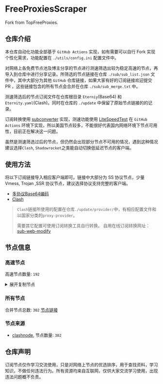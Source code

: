 # FreeProxiesScraper

Fork from TopFreeProxies.

## 仓库介绍
本仓库自动化功能全部基于 `GitHub Actions` 实现，如有需要可以自行 Fork 实现个性化需求，功能配置在 `./utils/config.ini` 配置文件中。

对网络上各免费节点池及博主分享的节点进行测速筛选出较为稳定高速的节点，再导入到仓库中进行分享记录。所筛选的节点链接在仓库 `./sub/sub_list.json` 文件中，其中大部分为其他 `GitHub` 仓库链接，如果大家有好的订阅链接欢迎提交 PR ，这些链接包含的所有节点会合并在仓库 `./sub/sub_merge.txt` 中。

测速筛选后的节点订阅文件在仓库根目录 `Eterniy`(Base64) 和 `Eternity.yaml`(Clash)。同时在仓库的 `./update` 中保留了原始节点链接的的记录。

订阅转换使用 [subconverter](https://github.com/tindy2013/subconverter) 实现，测速功能使用 [LiteSpeedTest](https://github.com/xxf098/LiteSpeedTest) 在 `GitHub Actions` 环境下实现，所以美国节点较多，不能很好代表国内网络环境下节点可用性，目前正在解决这一问题。

虽然是测速筛选过后的节点，但仍然会出现部分节点不可用的情况，遇到这种情况建议选择`Clash`, `Shadowrocket`之类能自动切换低延迟节点的客户端。

## 使用方法
将以下订阅链接导入相应客户端即可。链接中大部分为 SS 协议节点，少量 Vmess, Trojan ,SSR 协议节点，建议选择协议支持完整的客户端。

- [多协议Base64编码](https://raw.githubusercontent.com/caijh/FreeProxiesScraper/master/Eternity)
- [Clash](https://raw.githubusercontent.com/caijh/FreeProxiesScraper/master/Eternity.yaml)

>`Clash`链接所使用的配置在仓库`./update/provider/`中，有相应配置文件和以国家分类的`proxy-provider`。
>
>需要其它配置可使用订阅转换工具自行转换。
>自用在线订阅转换网址：[sub-web-modify](https://sub.v1.mk/)

## 节点信息
### 高速节点
高速节点数量: `192`
<details>
  <summary>展开复制节点</summary>

    vmess://eyJ2IjoiMiIsInBzIjoiMDQtMTAwLVJFTEFZIiwiYWRkIjoiczUuZGItbGluazAyLnRvcCIsInBvcnQiOiI4ODgwIiwidHlwZSI6Im5vbmUiLCJpZCI6IjFiY2QyYzI4LWE0MDktMzNhOS05ZWI4LWEzY2FhZDM3ZTYxOSIsImFpZCI6IjAiLCJuZXQiOiJ3cyIsInBhdGgiOiIvZGFiYWkuaW4xNzIuNjcuMTguMzYiLCJob3N0IjoiczUuZGItbGluazAyLnRvcCIsInRscyI6IiJ9
    vmess://eyJ2IjoiMiIsInBzIjoiMDQtMTAxLVJFTEFZIiwiYWRkIjoiczEuZGItbGluazAyLnRvcCIsInBvcnQiOiI4ODgwIiwidHlwZSI6Im5vbmUiLCJpZCI6IjFiY2QyYzI4LWE0MDktMzNhOS05ZWI4LWEzY2FhZDM3ZTYxOSIsImFpZCI6IjAiLCJuZXQiOiJ3cyIsInBhdGgiOiIvZGFiYWkuaW4xMDQuMTkuMjUzLjIzOSIsImhvc3QiOiJzMS5kYi1saW5rMDIudG9wIiwidGxzIjoiIn0=
    vmess://eyJ2IjoiMiIsInBzIjoiMDQtMTAyLVJFTEFZIiwiYWRkIjoiczUuY24tZGIudG9wIiwicG9ydCI6IjIwODIiLCJ0eXBlIjoibm9uZSIsImlkIjoiMWJjZDJjMjgtYTQwOS0zM2E5LTllYjgtYTNjYWFkMzdlNjE5IiwiYWlkIjoiMCIsIm5ldCI6IndzIiwicGF0aCI6Ii9kYWJhaS5pbjE3Mi42NC4xNS4yNDYiLCJob3N0IjoiczUuY24tZGIudG9wIiwidGxzIjoiIn0=
    vmess://eyJ2IjoiMiIsInBzIjoiMDQtMTAzLVJFTEFZIiwiYWRkIjoiczEuZGItbGluazAyLnRvcCIsInBvcnQiOiIyMDgyIiwidHlwZSI6Im5vbmUiLCJpZCI6IjFiY2QyYzI4LWE0MDktMzNhOS05ZWI4LWEzY2FhZDM3ZTYxOSIsImFpZCI6IjAiLCJuZXQiOiJ3cyIsInBhdGgiOiIvZGFiYWkuaW4xMDQuMjUuMTEzLjE5MSIsImhvc3QiOiJzMS5kYi1saW5rMDIudG9wIiwidGxzIjoiIn0=
    vmess://eyJ2IjoiMiIsInBzIjoiMDQtMTA0LVJFTEFZIiwiYWRkIjoiczUuZGItbGluazAyLnRvcCIsInBvcnQiOiIyMDg2IiwidHlwZSI6Im5vbmUiLCJpZCI6IjFiY2QyYzI4LWE0MDktMzNhOS05ZWI4LWEzY2FhZDM3ZTYxOSIsImFpZCI6IjAiLCJuZXQiOiJ3cyIsInBhdGgiOiIvZGFiYWkuaW4xMDQuMjQuMTIxLjMxIiwiaG9zdCI6InM1LmRiLWxpbmswMi50b3AiLCJ0bHMiOiIifQ==
    vmess://eyJ2IjoiMiIsInBzIjoiMDQtMTA1LVJFTEFZIiwiYWRkIjoiczQuZGItbGluazAxLnRvcCIsInBvcnQiOiI4MDgwIiwidHlwZSI6Im5vbmUiLCJpZCI6IjFiY2QyYzI4LWE0MDktMzNhOS05ZWI4LWEzY2FhZDM3ZTYxOSIsImFpZCI6IjAiLCJuZXQiOiJ3cyIsInBhdGgiOiIvZGFiYWkuaW4xMDQuMjEuNjcuMjIwIiwiaG9zdCI6InM0LmRiLWxpbmswMS50b3AiLCJ0bHMiOiIifQ==
    vmess://eyJ2IjoiMiIsInBzIjoiMDQtMTA2LUNOIiwiYWRkIjoiMTIubWFtYW1hamQuc2l0ZSIsInBvcnQiOiIyMzYxMiIsInR5cGUiOiJub25lIiwiaWQiOiI2MmEzOTgzOS1hYjIyLTMyZjktOGM1NS04MDcyYTZiNzUwYTkiLCJhaWQiOiIyIiwibmV0Ijoid3MiLCJwYXRoIjoiLyIsImhvc3QiOiIxMi5tYW1hbWFqZC5zaXRlIiwidGxzIjoiIn0=
    vmess://eyJ2IjoiMiIsInBzIjoiMDQtMTA3LUNOIiwiYWRkIjoiMTcubWFtYW1hamQuc2l0ZSIsInBvcnQiOiIyMzYxNyIsInR5cGUiOiJub25lIiwiaWQiOiI2MmEzOTgzOS1hYjIyLTMyZjktOGM1NS04MDcyYTZiNzUwYTkiLCJhaWQiOiIyIiwibmV0Ijoid3MiLCJwYXRoIjoiLyIsImhvc3QiOiIxNy5tYW1hbWFqZC5zaXRlIiwidGxzIjoiIn0=
    vmess://eyJ2IjoiMiIsInBzIjoiMDQtMTA4LUNOIiwiYWRkIjoiMTEubWFtYW1hamQuc2l0ZSIsInBvcnQiOiIyMzYxMSIsInR5cGUiOiJub25lIiwiaWQiOiI2MmEzOTgzOS1hYjIyLTMyZjktOGM1NS04MDcyYTZiNzUwYTkiLCJhaWQiOiIyIiwibmV0Ijoid3MiLCJwYXRoIjoiLyIsImhvc3QiOiIxMS5tYW1hbWFqZC5zaXRlIiwidGxzIjoiIn0=
    vmess://eyJ2IjoiMiIsInBzIjoiMDQtMTA5LUNOIiwiYWRkIjoiMTkubWFtYW1hamQuc2l0ZSIsInBvcnQiOiIyMzYxOSIsInR5cGUiOiJub25lIiwiaWQiOiI2MmEzOTgzOS1hYjIyLTMyZjktOGM1NS04MDcyYTZiNzUwYTkiLCJhaWQiOiIyIiwibmV0Ijoid3MiLCJwYXRoIjoiLyIsImhvc3QiOiIxOS5tYW1hbWFqZC5zaXRlIiwidGxzIjoiIn0=
    vmess://eyJ2IjoiMiIsInBzIjoiMDQtMTEwLUNOIiwiYWRkIjoiMTYubWFtYW1hamQuc2l0ZSIsInBvcnQiOiIyMzYxNiIsInR5cGUiOiJub25lIiwiaWQiOiI2MmEzOTgzOS1hYjIyLTMyZjktOGM1NS04MDcyYTZiNzUwYTkiLCJhaWQiOiIyIiwibmV0Ijoid3MiLCJwYXRoIjoiLyIsImhvc3QiOiIxNi5tYW1hbWFqZC5zaXRlIiwidGxzIjoiIn0=
    vmess://eyJ2IjoiMiIsInBzIjoiMDQtMTExLUNOIiwiYWRkIjoiMTgubWFtYW1hamQuc2l0ZSIsInBvcnQiOiIyMzYxOCIsInR5cGUiOiJub25lIiwiaWQiOiI2MmEzOTgzOS1hYjIyLTMyZjktOGM1NS04MDcyYTZiNzUwYTkiLCJhaWQiOiIyIiwibmV0Ijoid3MiLCJwYXRoIjoiLyIsImhvc3QiOiIxOC5tYW1hbWFqZC5zaXRlIiwidGxzIjoiIn0=
    vmess://eyJ2IjoiMiIsInBzIjoiMDQtMTEyLUNOIiwiYWRkIjoiMTUubWFtYW1hamQuc2l0ZSIsInBvcnQiOiIyMzYxNSIsInR5cGUiOiJub25lIiwiaWQiOiI2MmEzOTgzOS1hYjIyLTMyZjktOGM1NS04MDcyYTZiNzUwYTkiLCJhaWQiOiIyIiwibmV0Ijoid3MiLCJwYXRoIjoiLyIsImhvc3QiOiIxNS5tYW1hbWFqZC5zaXRlIiwidGxzIjoiIn0=
    vmess://eyJ2IjoiMiIsInBzIjoiMDQtMTEzLUNOIiwiYWRkIjoiNS5tYW1hbWFqZC5zaXRlIiwicG9ydCI6IjIzNjA1IiwidHlwZSI6Im5vbmUiLCJpZCI6IjYyYTM5ODM5LWFiMjItMzJmOS04YzU1LTgwNzJhNmI3NTBhOSIsImFpZCI6IjIiLCJuZXQiOiJ3cyIsInBhdGgiOiIvIiwiaG9zdCI6IjUubWFtYW1hamQuc2l0ZSIsInRscyI6IiJ9
    vmess://eyJ2IjoiMiIsInBzIjoiMDQtMTE0LUNOIiwiYWRkIjoiMTMubWFtYW1hamQuc2l0ZSIsInBvcnQiOiIyMzYxMyIsInR5cGUiOiJub25lIiwiaWQiOiI2MmEzOTgzOS1hYjIyLTMyZjktOGM1NS04MDcyYTZiNzUwYTkiLCJhaWQiOiIyIiwibmV0Ijoid3MiLCJwYXRoIjoiLyIsImhvc3QiOiIxMy5tYW1hbWFqZC5zaXRlIiwidGxzIjoiIn0=
    vmess://eyJ2IjoiMiIsInBzIjoiMDQtMTE1LUNOIiwiYWRkIjoiMTQubWFtYW1hamQuc2l0ZSIsInBvcnQiOiIyMzYxNCIsInR5cGUiOiJub25lIiwiaWQiOiI2MmEzOTgzOS1hYjIyLTMyZjktOGM1NS04MDcyYTZiNzUwYTkiLCJhaWQiOiIyIiwibmV0Ijoid3MiLCJwYXRoIjoiLyIsImhvc3QiOiIxNC5tYW1hbWFqZC5zaXRlIiwidGxzIjoiIn0=
    trojan://30d40271-f7cc-34bc-8f5e-8140f898aa38@43.100.9.65:447?allowInsecure=1&sni=upos-hz-mirrorakam.akamaized.net#04-116-CN
    trojan://30d40271-f7cc-34bc-8f5e-8140f898aa38@183.236.51.154:56323?allowInsecure=1&sni=fastly.cdn.steampipe.steamcontent.com#04-117-CN
    trojan://30d40271-f7cc-34bc-8f5e-8140f898aa38@183.236.51.154:56432?allowInsecure=1&sni=steampipe-kr.akamaized.net#04-118-CN
    trojan://30d40271-f7cc-34bc-8f5e-8140f898aa38@47.245.40.60:28474?allowInsecure=1&sni=fastly.cdn.steampipe.steamcontent.com#04-119-JP
    trojan://30d40271-f7cc-34bc-8f5e-8140f898aa38@47.245.31.103:28467?allowInsecure=1&sni=edge.steam-dns.top.comcast.net#04-120-JP
    vmess://eyJ2IjoiMiIsInBzIjoiMDQtMTIyLUpQIiwiYWRkIjoianAtMS5hbmV3c3RhcnQuY3lvdSIsInBvcnQiOiI1MDYxIiwidHlwZSI6Im5vbmUiLCJpZCI6IjkwYTkzZGZlLTY1YjEtM2Q4OC05NWRjLTE0N2ZkOTQ3MzEyOSIsImFpZCI6IjAiLCJuZXQiOiJ3cyIsInBhdGgiOiIvIiwiaG9zdCI6ImpwLTEuYW5ld3N0YXJ0LmN5b3UiLCJ0bHMiOiJ0bHMifQ==
    vmess://eyJ2IjoiMiIsInBzIjoiMDQtMTIzLU5PV0hFUkUiLCJhZGQiOiJqcDYtMS5hbmV3c3RhcnQuY3lvdSIsInBvcnQiOiI1MDYxIiwidHlwZSI6Im5vbmUiLCJpZCI6IjkwYTkzZGZlLTY1YjEtM2Q4OC05NWRjLTE0N2ZkOTQ3MzEyOSIsImFpZCI6IjAiLCJuZXQiOiJ3cyIsInBhdGgiOiIvIiwiaG9zdCI6ImpwNi0xLmFuZXdzdGFydC5jeW91IiwidGxzIjoidGxzIn0=
    vmess://eyJ2IjoiMiIsInBzIjoiMDQtMTI0LVVTIiwiYWRkIjoidXMtMS5hbmV3c3RhcnQuY3lvdSIsInBvcnQiOiI1MDYxIiwidHlwZSI6Im5vbmUiLCJpZCI6IjkwYTkzZGZlLTY1YjEtM2Q4OC05NWRjLTE0N2ZkOTQ3MzEyOSIsImFpZCI6IjAiLCJuZXQiOiJ3cyIsInBhdGgiOiIvIiwiaG9zdCI6InVzLTEuYW5ld3N0YXJ0LmN5b3UiLCJ0bHMiOiJ0bHMifQ==
    vmess://eyJ2IjoiMiIsInBzIjoiMDQtMTI1LU5PV0hFUkUiLCJhZGQiOiJ1czYtMS5hbmV3c3RhcnQuY3lvdSIsInBvcnQiOiI1MDYxIiwidHlwZSI6Im5vbmUiLCJpZCI6IjkwYTkzZGZlLTY1YjEtM2Q4OC05NWRjLTE0N2ZkOTQ3MzEyOSIsImFpZCI6IjAiLCJuZXQiOiJ3cyIsInBhdGgiOiIvIiwiaG9zdCI6InVzNi0xLmFuZXdzdGFydC5jeW91IiwidGxzIjoidGxzIn0=
    ss://YWVzLTI1Ni1jZmI6cXdlclJFV1FAQA@125.141.31.72:15098#05-126-KR
    ss://YWVzLTI1Ni1jZmI6cWF3c3p4YzEyMw@54.169.30.154:443#05-130-SGtrojan%2F%2F30d40271-f7cc-34bc-8f5e-8140f898aa38%40103.136.185.28451%3FallowInsecure%3D1%26sni%3Dcloudsync-prod.s3.amazonaws.com%2304-121-US
    trojan://bce0c7cb-08d1-46a7-b77b-7bff8b46252f@172.67.220.140:443?allowInsecure=1&sni=iIIIiIIIii.000890604.xyZ&ws=1&wspath=%2525252Fx9F83IcyjcEyBXZBROjL3Q5vTymr#05-137-RELAY
    trojan://4b33b482-25bc-49e4-b866-878c914d945a@104.21.7.147:443?allowInsecure=1&sni=44444444.HuanGShANG.DPDNs.oRG&ws=1&wspath=%2525252FkzefUfBUzMsQY6zyyQCjn8kmnN0ehd#05-138-RELAY
    trojan://bce0c7cb-08d1-46a7-b77b-7bff8b46252f@104.21.94.69:443?allowInsecure=1&sni=iIIIiIIIii.000890604.xyZ&ws=1&wspath=%2525252Fx9F83IcyjcEyBXZBROjL3Q5vTymr#05-139-RELAY
    vmess://eyJ2IjoiMiIsInBzIjoiMDUtMTQyLVJFTEFZIiwiYWRkIjoidXYuZ2FsZ2FtZXIueHl6IiwicG9ydCI6IjgwIiwidHlwZSI6Im5vbmUiLCJpZCI6IjZkZjVhY2NiLWQ0NTItMzY2ZS1iMGM0LTg3ODE3N2RlYjZiZCIsImFpZCI6IjAiLCJuZXQiOiJ3cyIsInBhdGgiOiIvNTU1IiwiaG9zdCI6InV2LmdhbGdhbWVyLnh5eiIsInRscyI6IiJ9
    trojan://d6b8011a-c725-435a-9fec-bf6d3530392c@104.25.254.4:2087?allowInsecure=1&ws=1&wspath=%2525252F#05-152-RELAY
    ss://YWVzLTI1Ni1nY206M2VlOTBhYTktODgzMS00ZWEzLTk0MjUtYzM2MTA5MGE5Mzhk@zf1.10101251.xyz:46924#05-161-CN
    trojan://662e38ba-8427-4955-94aa-76f5347a0ce8@104.21.29.205:443?allowInsecure=1&sni=0000000000.222560.xyz&ws=1&wspath=%2525252FhCbtKwyNTRDjtF5UvWyyVQu#05-162-RELAY
    trojan://2f9b71f8-0ff1-4f49-a759-2d300b7c4c09@104.21.46.90:443?allowInsecure=1&sni=IiiIUuUyyYyy.freEvpNaTM.dpdNS.orG&ws=1&wspath=%2525252F9wAaF67mglzN6jop7uR#05-163-RELAY
    trojan://357b1bba-6400-4944-baff-1b933311ff28@172.67.177.109:443?allowInsecure=1&sni=EeEEeEEeeeeeeE.666461.xyz&ws=1&wspath=%2525252FHbjLgzKC7MBYIsgt#05-164-RELAY
    trojan://a7c9c017-db10-4d15-b01b-0634db498b57@ert5.0890604.xyz:443?allowInsecure=1&sni=ERt5.0890604.XyZ&ws=1&wspath=%2525252FOBmXcXufeTh7sLJtI1#05-165-RELAY
    trojan://30602b6d-5d5c-4f56-9b65-9ae2fd9348cb@sssxcdfr.222767.xyz:443?allowInsecure=1&sni=sssxcdfr.222767.xyz&ws=1&wspath=%2525252FMwXI8nfdPkSDsYEGVHqPd73hl#05-166-RELAY
    trojan://4b33b482-25bc-49e4-b866-878c914d945a@172.67.155.140:443?allowInsecure=1&sni=44444444.HuanGShANG.DPDNs.oRG&ws=1&wspath=%2525252FkzefUfBUzMsQY6zyyQCjn8kmnN0ehd#05-169-RELAY
    trojan://6757b7d6-fa32-4708-b5d1-30e3cf928b51@172.67.135.23:443?allowInsecure=1&sni=ZZzzzZZ.890601.XYZ&ws=1&wspath=%2525252Fl96MZ8se5Kl2p8BiMhP42l#05-171-RELAY
    vmess://eyJ2IjoiMiIsInBzIjoiMDUtMjAxLVVTIiwiYWRkIjoiYWZsenp1bC5tZWlxdWFua29uZ2ppYW4uY29tIiwicG9ydCI6IjUyNTEyIiwidHlwZSI6Im5vbmUiLCJpZCI6IjM0MmJhY2ZkLTJiOGYtM2Y0OS1hMTZlLTQzOWRiNWIwYjlkNSIsImFpZCI6IjAiLCJuZXQiOiJ3cyIsInBhdGgiOiIvNTY0ZGZhMjAvIiwiaG9zdCI6ImFmbHp6dWwubWVpcXVhbmtvbmdqaWFuLmNvbSIsInRscyI6IiJ9
    vmess://eyJ2IjoiMiIsInBzIjoiMDctMjAzLUNOIiwiYWRkIjoiNDcuOTIuMTUyLjE2OSIsInBvcnQiOiI1MDAwMiIsInR5cGUiOiJub25lIiwiaWQiOiI0MTgwNDhhZi1hMjkzLTRiOTktOWIwYy05OGNhMzU4MGRkMjQiLCJhaWQiOiIwIiwibmV0Ijoid3MiLCJwYXRoIjoiLyIsImhvc3QiOiIiLCJ0bHMiOiIifQ==
    ss://YWVzLTEyOC1nY206Mzk0NmZmODgtMmQ1Yy00Y2I0LWIwNmItMzM3NWQ5MGE2YTZi@mdss-tw.04z3susick.download:12032#07-204-CN
    vmess://eyJ2IjoiMiIsInBzIjoiMDctMjA1LUNOIiwiYWRkIjoiMTEyLjEzMi4yMTUuMzQiLCJwb3J0IjoiNTAwMDciLCJ0eXBlIjoibm9uZSIsImlkIjoiNDE4MDQ4YWYtYTI5My00Yjk5LTliMGMtOThjYTM1ODBkZDI0IiwiYWlkIjoiMCIsIm5ldCI6IndzIiwicGF0aCI6Ii8iLCJob3N0IjoiIiwidGxzIjoiIn0=
    vmess://eyJ2IjoiMiIsInBzIjoiMDctMjA2LUNOIiwiYWRkIjoiMTEyLjEzMi4yMTUuMTIiLCJwb3J0IjoiNTAwMDIiLCJ0eXBlIjoibm9uZSIsImlkIjoiNDE4MDQ4YWYtYTI5My00Yjk5LTliMGMtOThjYTM1ODBkZDI0IiwiYWlkIjoiMCIsIm5ldCI6IndzIiwicGF0aCI6Ii8iLCJob3N0IjoiIiwidGxzIjoiIn0=
    vmess://eyJ2IjoiMiIsInBzIjoiMDctMjA3LUNOIiwiYWRkIjoiMTgzLjIzNi41MS4zNiIsInBvcnQiOiI1OTAwMyIsInR5cGUiOiJub25lIiwiaWQiOiI0MTgwNDhhZi1hMjkzLTRiOTktOWIwYy05OGNhMzU4MGRkMjQiLCJhaWQiOiIwIiwibmV0Ijoid3MiLCJwYXRoIjoiLyIsImhvc3QiOiIiLCJ0bHMiOiIifQ==
    vmess://eyJ2IjoiMiIsInBzIjoiMDctMjA4LUNOIiwiYWRkIjoiMTIwLjIxMC4yMDUuNTkiLCJwb3J0IjoiNTAwMDIiLCJ0eXBlIjoibm9uZSIsImlkIjoiNDE4MDQ4YWYtYTI5My00Yjk5LTliMGMtOThjYTM1ODBkZDI0IiwiYWlkIjoiNjQiLCJuZXQiOiJ3cyIsInBhdGgiOiIvIiwiaG9zdCI6IiIsInRscyI6IiJ9
    vmess://eyJ2IjoiMiIsInBzIjoiMDctMjA5LUNOIiwiYWRkIjoiMTAzLjU2LjYzLjE5IiwicG9ydCI6IjgwIiwidHlwZSI6Im5vbmUiLCJpZCI6IjJjMGMxMzFiLWZmMWMtNGI3Ni1hNGIxLWI2MjNjNjNiYmIzOSIsImFpZCI6IjAiLCJuZXQiOiJ3cyIsInBhdGgiOiIvIiwiaG9zdCI6IiIsInRscyI6IiJ9
    vmess://eyJ2IjoiMiIsInBzIjoiMDctMjEwLUNOIiwiYWRkIjoiNDcuMTA0LjE4Ni4xMzMiLCJwb3J0IjoiNTAwMDIiLCJ0eXBlIjoibm9uZSIsImlkIjoiNDE4MDQ4YWYtYTI5My00Yjk5LTliMGMtOThjYTM1ODBkZDI0IiwiYWlkIjoiNjQiLCJuZXQiOiJ3cyIsInBhdGgiOiIvIiwiaG9zdCI6IiIsInRscyI6IiJ9
    vmess://eyJ2IjoiMiIsInBzIjoiMDctMjExLUNOIiwiYWRkIjoiMTIwLjE5OC43MS4yMTYiLCJwb3J0IjoiNDYxNTkiLCJ0eXBlIjoibm9uZSIsImlkIjoiNDE4MDQ4YWYtYTI5My00Yjk5LTliMGMtOThjYTM1ODBkZDI0IiwiYWlkIjoiMCIsIm5ldCI6IndzIiwicGF0aCI6Ii8iLCJob3N0IjoiIiwidGxzIjoiIn0=
    vmess://eyJ2IjoiMiIsInBzIjoiMDctMjEyLUNOIiwiYWRkIjoiMTgzLjIzNi41MS4zOCIsInBvcnQiOiIzNjUxOSIsInR5cGUiOiJub25lIiwiaWQiOiI0MTgwNDhhZi1hMjkzLTRiOTktOWIwYy05OGNhMzU4MGRkMjQiLCJhaWQiOiIwIiwibmV0Ijoid3MiLCJwYXRoIjoiLyIsImhvc3QiOiIiLCJ0bHMiOiIifQ==
    vmess://eyJ2IjoiMiIsInBzIjoiMDctMjEzLUNOIiwiYWRkIjoiMTgzLjIzNi41MS4zOCIsInBvcnQiOiI0MTAyNCIsInR5cGUiOiJub25lIiwiaWQiOiI0MTgwNDhhZi1hMjkzLTRiOTktOWIwYy05OGNhMzU4MGRkMjQiLCJhaWQiOiIwIiwibmV0Ijoid3MiLCJwYXRoIjoiLyIsImhvc3QiOiIiLCJ0bHMiOiIifQ==
    ssr://My5saW5rLWh1Yi5jbGljazo0MDIzOTphdXRoX2FlczEyOF9tZDU6cmM0LW1kNTpwbGFpbjpSVTVhTlRKTC8_Z3JvdXA9VTFOU1VISnZkbWxrWlhJJnJlbWFya3M9TURjdE1qRTBMVU5PJm9iZnNwYXJhbT1ZMlF5WWpZNU1qa3dNaTQyTmpBeVlqZzBOak0wTmpReE1EZzFNRFl1YldsamNtOXpiMlowTG1OdmJRJnByb3RvcGFyYW09T1RJNU1ESTZjRVpYUjA5Ug
    vmess://eyJ2IjoiMiIsInBzIjoiMDctMjE1LUNOIiwiYWRkIjoiZjY0MWJiYTgtc3VwdHMwLXN2cDl0Ny0xb2lqbS5jbS5wbGViYWkubmV0IiwicG9ydCI6IjE1MjI4IiwidHlwZSI6Im5vbmUiLCJpZCI6ImJmMTQwYmMwLTNmNjgtMTFlZS05NTNhLWYyM2M5MTY0Y2E1ZCIsImFpZCI6IjAiLCJuZXQiOiJ3cyIsInBhdGgiOiIvIiwiaG9zdCI6ImY2NDFiYmE4LXN1cHRzMC1zdnA5dDctMW9pam0uY20ucGxlYmFpLm5ldCIsInRscyI6IiJ9
    vmess://eyJ2IjoiMiIsInBzIjoiMDctMjE2LUNOIiwiYWRkIjoiNjQ1MjNmM2Utc3VrdzAwLXN2eHJ0Mi02M2JwLmMudm9sY3ppamllLmNvbSIsInBvcnQiOiI0MTM4IiwidHlwZSI6Im5vbmUiLCJpZCI6IjkyYjJhM2Q0LWYzNTMtMTFlZi1iNzE0LWYyM2M5MzEzNmNiMyIsImFpZCI6IjAiLCJuZXQiOiJ3cyIsInBhdGgiOiIvIiwiaG9zdCI6IjY0NTIzZjNlLXN1a3cwMC1zdnhydDItNjNicC5jLnZvbGN6aWppZS5jb20iLCJ0bHMiOiIifQ==
    vmess://eyJ2IjoiMiIsInBzIjoiMDctMjE3LUNOIiwiYWRkIjoicHB5LWJvYXJkdjIuMDJpanA0dW9zMS5kb3dubG9hZCIsInBvcnQiOiIyNjA5NCIsInR5cGUiOiJub25lIiwiaWQiOiJhYTE1Yjk3YS0yNGIxLTNhMzEtODI0YS1iYzUyZjVhMTViYWMiLCJhaWQiOiIwIiwibmV0Ijoid3MiLCJwYXRoIjoiLyIsImhvc3QiOiJwcHktYm9hcmR2Mi4wMmlqcDR1b3MxLmRvd25sb2FkIiwidGxzIjoiIn0=
    ss://YWVzLTEyOC1nY206Mzk0NmZmODgtMmQ1Yy00Y2I0LWIwNmItMzM3NWQ5MGE2YTZi@mdss-other.04z3susick.download:12045#07-218-CN
    ss://YWVzLTEyOC1nY206Mzk0NmZmODgtMmQ1Yy00Y2I0LWIwNmItMzM3NWQ5MGE2YTZi@mdss-other.04z3susick.download:12042#07-219-CN
    ss://Y2hhY2hhMjAtaWV0Zi1wb2x5MTMwNTpLNTA2b25aYXk4RVZKcHFSVjRXS1FW@91.217.10.60:1090#07-220-KZ
    vmess://eyJ2IjoiMiIsInBzIjoiMDctMjIxLUNOIiwiYWRkIjoiMTEyLjY1LjkyLjIwIiwicG9ydCI6IjQ1Mjc0IiwidHlwZSI6Im5vbmUiLCJpZCI6IjNiYjdlODI2LTZiYzgtNDNlYy1hMjJiLWM2NWQ4ZjMwYzRlNSIsImFpZCI6IjAiLCJuZXQiOiJ3cyIsInBhdGgiOiIvIiwiaG9zdCI6IiIsInRscyI6IiJ9
    ss://Y2hhY2hhMjAtaWV0Zi1wb2x5MTMwNTpYd29IZnB2dWN6ekhPa09lYkdYaVVP@87.98.242.137:49551#07-223-DE
    vmess://eyJ2IjoiMiIsInBzIjoiMDctMjI0LVNHIiwiYWRkIjoiNjIuMTQ2LjIzMi4xNTIiLCJwb3J0IjoiMzMwNjQiLCJ0eXBlIjoibm9uZSIsImlkIjoiOTQyZDU2ZTQtY2Y3Mi00YTdhLWE4N2MtZjU1NWEyNzBkNzlhIiwiYWlkIjoiMCIsIm5ldCI6IndzIiwicGF0aCI6Ii8iLCJob3N0IjoiIiwidGxzIjoiIn0=
    vmess://eyJ2IjoiMiIsInBzIjoiMDctMjI1LUNOIiwiYWRkIjoiNjQ1MjNmM2Utc3VrdzAwLXN2eHJ0Mi02M2JwLmMudm9sY3ppamllLmNvbSIsInBvcnQiOiI0MTUxIiwidHlwZSI6Im5vbmUiLCJpZCI6IjkyYjJhM2Q0LWYzNTMtMTFlZi1iNzE0LWYyM2M5MzEzNmNiMyIsImFpZCI6IjAiLCJuZXQiOiJ3cyIsInBhdGgiOiIvIiwiaG9zdCI6IjY0NTIzZjNlLXN1a3cwMC1zdnhydDItNjNicC5jLnZvbGN6aWppZS5jb20iLCJ0bHMiOiIifQ==
    trojan://d9aa8760-4945-11f0-84b7-1239d0255272@fr1.test3.net:443?allowInsecure=1&sni=www.speedtest.net#07-226-FR
    vmess://eyJ2IjoiMiIsInBzIjoiMDctMjI3LUNOIiwiYWRkIjoiMTEyLjY1LjkyLjIwIiwicG9ydCI6IjQ1MjExIiwidHlwZSI6Im5vbmUiLCJpZCI6IjNiYjdlODI2LTZiYzgtNDNlYy1hMjJiLWM2NWQ4ZjMwYzRlNSIsImFpZCI6IjAiLCJuZXQiOiJ3cyIsInBhdGgiOiIvIiwiaG9zdCI6IiIsInRscyI6IiJ9
    vmess://eyJ2IjoiMiIsInBzIjoiMDctMjI4LUNOIiwiYWRkIjoicHB5LWJvYXJkdjIuMDJpanA0dW9zMS5kb3dubG9hZCIsInBvcnQiOiIyNjE1MyIsInR5cGUiOiJub25lIiwiaWQiOiJhYTE1Yjk3YS0yNGIxLTNhMzEtODI0YS1iYzUyZjVhMTViYWMiLCJhaWQiOiIwIiwibmV0Ijoid3MiLCJwYXRoIjoiLyIsImhvc3QiOiJwcHktYm9hcmR2Mi4wMmlqcDR1b3MxLmRvd25sb2FkIiwidGxzIjoiIn0=
    vmess://eyJ2IjoiMiIsInBzIjoiMDctMjI5LVJFTEFZIiwiYWRkIjoiMTcyLjY3LjE5OS4xMDQiLCJwb3J0IjoiODAiLCJ0eXBlIjoibm9uZSIsImlkIjoiMDNlOTI5MTAtMzRiMS00MjQ1LWFjNjMtMDRhODY1ZjQzY2Q1IiwiYWlkIjoiMCIsIm5ldCI6IndzIiwicGF0aCI6Ii9OakxYcnVjeFZJY3ZwSFBoSUpvbzJ3Y0U2USIsImhvc3QiOiIiLCJ0bHMiOiIifQ==
    vmess://eyJ2IjoiMiIsInBzIjoiMDctMjMwLUNOIiwiYWRkIjoidjI5LmhlZHVpYW4ubGluayIsInBvcnQiOiIzMDgyOSIsInR5cGUiOiJub25lIiwiaWQiOiJjYmIzZjg3Ny1kMWZiLTM0NGMtODdhOS1kMTUzYmZmZDU0ODQiLCJhaWQiOiIyIiwibmV0Ijoid3MiLCJwYXRoIjoiL29vb28iLCJob3N0IjoidjI5LmhlZHVpYW4ubGluayIsInRscyI6IiJ9
    vmess://eyJ2IjoiMiIsInBzIjoiMDctMjMxLVJVIiwiYWRkIjoiNDUuMTQ3LjIwMS4yMzEiLCJwb3J0IjoiMjAwNjIiLCJ0eXBlIjoibm9uZSIsImlkIjoiZTFkY2ExMzAtZDc0ZS00N2ZhLTgyZDYtNGMzNzczZTZmODEzIiwiYWlkIjoiMCIsIm5ldCI6IndzIiwicGF0aCI6Ii8iLCJob3N0IjoiIiwidGxzIjoiIn0=
    vmess://eyJ2IjoiMiIsInBzIjoiMDctMjMyLUNOIiwiYWRkIjoiMTExLjI2LjEwOS43OSIsInBvcnQiOiIzMDgyOCIsInR5cGUiOiJub25lIiwiaWQiOiJjYmIzZjg3Ny1kMWZiLTM0NGMtODdhOS1kMTUzYmZmZDU0ODQiLCJhaWQiOiIyIiwibmV0Ijoid3MiLCJwYXRoIjoiL29vb28iLCJob3N0IjoiIiwidGxzIjoiIn0=
    vmess://eyJ2IjoiMiIsInBzIjoiMDctMjMzLVJFTEFZIiwiYWRkIjoiMTQxLjEwMS4xMjEuMzQiLCJwb3J0IjoiODQ0MyIsInR5cGUiOiJub25lIiwiaWQiOiIzYmIzYzczMC1lMTA3LTQ5YzUtYTBiMi1iNTc2ZDFiMjZhNWUiLCJhaWQiOiIwIiwibmV0Ijoid3MiLCJwYXRoIjoiLyIsImhvc3QiOiIiLCJ0bHMiOiJ0bHMifQ==
    ss://YWVzLTEyOC1nY206Mzk0NmZmODgtMmQ1Yy00Y2I0LWIwNmItMzM3NWQ5MGE2YTZi@mdss-us.04z3susick.download:12027#07-234-CN
    trojan://d6b8011a-c725-435a-9fec-bf6d3530392c@194.53.53.249:2083?allowInsecure=1&ws=1&wspath=%2525252F#07-235-RELAY
    vmess://eyJ2IjoiMiIsInBzIjoiMDctMjM2LUZJIiwiYWRkIjoiMzcuMjcuMjEzLjk3IiwicG9ydCI6IjI0NzE1IiwidHlwZSI6Im5vbmUiLCJpZCI6IjAzZmUzZjIxLTE3N2YtNDQ4Yy1iNGNmLWI2YjkxNTU1NjNhNCIsImFpZCI6IjAiLCJuZXQiOiJ3cyIsInBhdGgiOiIvIiwiaG9zdCI6IiIsInRscyI6IiJ9
    vmess://eyJ2IjoiMiIsInBzIjoiMDctMjM3LUNOIiwiYWRkIjoidjM2LmhlZHVpYW4ubGluayIsInBvcnQiOiIzMDgzNiIsInR5cGUiOiJub25lIiwiaWQiOiJjYmIzZjg3Ny1kMWZiLTM0NGMtODdhOS1kMTUzYmZmZDU0ODQiLCJhaWQiOiIyIiwibmV0Ijoid3MiLCJwYXRoIjoiL29vb28iLCJob3N0IjoidjM2LmhlZHVpYW4ubGluayIsInRscyI6IiJ9
    trojan://5d59a6f0-48a1-11f0-94a7-1239d0255272@uk1.test3.net:443?allowInsecure=1#07-238-GB
    trojan://6c8f2de0-48a2-11f0-bdd4-1239d0255272@uk1.test3.net:443?allowInsecure=1#07-239-GB
    trojan://2543a880-48a1-11f0-8578-1239d0255272@uk1.test3.net:443?allowInsecure=1#07-240-GB
    trojan://970ec930-48a2-11f0-a318-1239d0255272@uk1.test3.net:443?allowInsecure=1#07-241-GB
    trojan://a7c7bbf0-48a1-11f0-b880-1239d0255272@uk1.test3.net:443?allowInsecure=1#07-242-GB
    trojan://34876650-48a2-11f0-8fd6-1239d0255272@51.38.65.155:443?allowInsecure=1&sni=uk1.test3.net#07-243-GB
    vmess://eyJ2IjoiMiIsInBzIjoiMDctMjQ0LUNOIiwiYWRkIjoidjMwLmhlZHVpYW4ubGluayIsInBvcnQiOiIzMDgzMCIsInR5cGUiOiJub25lIiwiaWQiOiJjYmIzZjg3Ny1kMWZiLTM0NGMtODdhOS1kMTUzYmZmZDU0ODQiLCJhaWQiOiIyIiwibmV0Ijoid3MiLCJwYXRoIjoiL29vb28iLCJob3N0IjoidjMwLmhlZHVpYW4ubGluayIsInRscyI6IiJ9
    trojan://13253e6e-a1f7-4090-801f-a8dc2b083bef@104.21.78.206:2083?allowInsecure=1&ws=1&wspath=%2525252FtrxSsuyYmFFPA4woIq%2525252FNzguNDYuNTYuNDI%2525253D#07-245-RELAY
    trojan://13253e6e-a1f7-4090-801f-a8dc2b083bef@104.21.75.120:443?allowInsecure=1&ws=1&wspath=%2525252Ftr7PXHQRn4VPwGA2zY%2525252Fc2hpcmVuLnlhZW1pa28uZ2dmZi5uZXQ%2525253D#07-246-RELAY
    trojan://13253e6e-a1f7-4090-801f-a8dc2b083bef@104.21.95.229:2083?allowInsecure=1&ws=1&wspath=%2525252FtrYStgfIRQtOjkkxCQ%2525252FMTI5LjE1OS44NC43MQ%2525253D%2525253D#07-247-RELAY
    ss://Y2hhY2hhMjAtaWV0Zi1wb2x5MTMwNTp2MXZZM3F2ZzVUa2hLN2RGd2Y3ZlJJ@77.246.98.67:4343#07-248-NL
    ss://YWVzLTI1Ni1jZmI6ZjhmN2FDemNQS2JzRjhwMw@185.231.233.112:989#07-249-PT
    ss://YWVzLTI1Ni1jZmI6WG44aktkbURNMDBJZU8lIyQjZkpBTXRzRUFFVU9wSC9ZV1l0WXFERm5UMFNW@103.186.155.24:38388#07-250-VN
    ss://YWVzLTI1Ni1jZmI6WG44aktkbURNMDBJZU8lIyQjZkpBTXRzRUFFVU9wSC9ZV1l0WXFERm5UMFNW@103.186.155.19:38388#07-251-VN
    ss://YWVzLTI1Ni1jZmI6WG44aktkbURNMDBJZU8lIyQjZkpBTXRzRUFFVU9wSC9ZV1l0WXFERm5UMFNW@103.186.155.25:38388#07-252-VN
    ss://YWVzLTI1Ni1jZmI6WG44aktkbURNMDBJZU8lIyQjZkpBTXRzRUFFVU9wSC9ZV1l0WXFERm5UMFNW@103.186.154.27:38388#07-253-VN
    vmess://eyJ2IjoiMiIsInBzIjoiMDctMjU0LUNOIiwiYWRkIjoicHB5LWJvYXJkdjIuMDJpanA0dW9zMS5kb3dubG9hZCIsInBvcnQiOiIyNjEzOSIsInR5cGUiOiJub25lIiwiaWQiOiJhYTE1Yjk3YS0yNGIxLTNhMzEtODI0YS1iYzUyZjVhMTViYWMiLCJhaWQiOiIwIiwibmV0Ijoid3MiLCJwYXRoIjoiLyIsImhvc3QiOiJwcHktYm9hcmR2Mi4wMmlqcDR1b3MxLmRvd25sb2FkIiwidGxzIjoiIn0=
    ss://YWVzLTI1Ni1jZmI6cXdlclJFV1FAQA@221.150.109.89:11389#07-255-KR
    ss://YWVzLTI1Ni1jZmI6cXdlclJFV1FAQA@125.141.26.14:5344#07-256-KR
    trojan://2b1ed981-6547-4094-998b-06a3323d6f6c@120.233.44.201:21118?allowInsecure=1&sni=k17.tudou211.com#07-257-CN
    ss://Y2hhY2hhMjAtaWV0Zi1wb2x5MTMwNTpmZGIyNzRkYy01MWY1LTRiOGYtYTk1MS00ZTdiZmJkNDYyZWI@gz.pddwdf.store:50921#08-259-CN
    ss://Y2hhY2hhMjAtaWV0Zi1wb2x5MTMwNTpmZGIyNzRkYy01MWY1LTRiOGYtYTk1MS00ZTdiZmJkNDYyZWI@gz.pddwdf.store:42980#08-260-CN
    ss://Y2hhY2hhMjAtaWV0Zi1wb2x5MTMwNTpmZGIyNzRkYy01MWY1LTRiOGYtYTk1MS00ZTdiZmJkNDYyZWI@gz.pddwdf.store:53177#08-263-CN
    ss://Y2hhY2hhMjAtaWV0Zi1wb2x5MTMwNTpmZGIyNzRkYy01MWY1LTRiOGYtYTk1MS00ZTdiZmJkNDYyZWI@sh.pddwdf.store:31032#08-264-CN
    ss://Y2hhY2hhMjAtaWV0Zi1wb2x5MTMwNTpmZGIyNzRkYy01MWY1LTRiOGYtYTk1MS00ZTdiZmJkNDYyZWI@gz.pddwdf.store:11270#08-265-CN
    ss://Y2hhY2hhMjAtaWV0Zi1wb2x5MTMwNTpmZGIyNzRkYy01MWY1LTRiOGYtYTk1MS00ZTdiZmJkNDYyZWI@gz.pddwdf.store:33143#08-266-CN
    vmess://eyJ2IjoiMiIsInBzIjoiMDgtMjY4LU5PV0hFUkUiLCJhZGQiOiJoYWEuZGFzaHVhaS5jeW91IiwicG9ydCI6IjQ1MDU4IiwidHlwZSI6Im5vbmUiLCJpZCI6IjhjMDlhMWNkLTBlNzYtNDI3ZC05YmNmLWVjYTEzMTQ3NzdmMCIsImFpZCI6IjAiLCJuZXQiOiJ3cyIsInBhdGgiOiIvIiwiaG9zdCI6ImhhYS5kYXNodWFpLmN5b3UiLCJ0bHMiOiIifQ==
    vmess://eyJ2IjoiMiIsInBzIjoiMDgtMjY5LUNOIiwiYWRkIjoieGRkLmRhc2h1YWkuY3lvdSIsInBvcnQiOiI0NTA2NSIsInR5cGUiOiJub25lIiwiaWQiOiI4YzA5YTFjZC0wZTc2LTQyN2QtOWJjZi1lY2ExMzE0Nzc3ZjAiLCJhaWQiOiIwIiwibmV0Ijoid3MiLCJwYXRoIjoiLyIsImhvc3QiOiJ4ZGQuZGFzaHVhaS5jeW91IiwidGxzIjoiIn0=
    vmess://eyJ2IjoiMiIsInBzIjoiMDgtMjcxLUNOIiwiYWRkIjoieGRkLmRhc2h1YWkuY3lvdSIsInBvcnQiOiI0NTA1OSIsInR5cGUiOiJub25lIiwiaWQiOiI4YzA5YTFjZC0wZTc2LTQyN2QtOWJjZi1lY2ExMzE0Nzc3ZjAiLCJhaWQiOiIwIiwibmV0Ijoid3MiLCJwYXRoIjoiLyIsImhvc3QiOiJ4ZGQuZGFzaHVhaS5jeW91IiwidGxzIjoiIn0=
    ss://Y2hhY2hhMjAtaWV0Zi1wb2x5MTMwNTpmZGIyNzRkYy01MWY1LTRiOGYtYTk1MS00ZTdiZmJkNDYyZWI@gz.pddwdf.store:28485#08-272-CN
    ss://Y2hhY2hhMjAtaWV0Zi1wb2x5MTMwNTpmZGIyNzRkYy01MWY1LTRiOGYtYTk1MS00ZTdiZmJkNDYyZWI@gz.pddwdf.store:47431#08-273-CN
    vmess://eyJ2IjoiMiIsInBzIjoiMDgtMjc1LUNOIiwiYWRkIjoieGRkLmRhc2h1YWkuY3lvdSIsInBvcnQiOiI0NTA3MSIsInR5cGUiOiJub25lIiwiaWQiOiI4YzA5YTFjZC0wZTc2LTQyN2QtOWJjZi1lY2ExMzE0Nzc3ZjAiLCJhaWQiOiIwIiwibmV0Ijoid3MiLCJwYXRoIjoiLyIsImhvc3QiOiJ4ZGQuZGFzaHVhaS5jeW91IiwidGxzIjoiIn0=
    vmess://eyJ2IjoiMiIsInBzIjoiMDgtMjc2LU5PV0hFUkUiLCJhZGQiOiJoYWEuZGFzaHVhaS5jeW91IiwicG9ydCI6IjQ1MDY0IiwidHlwZSI6Im5vbmUiLCJpZCI6IjhjMDlhMWNkLTBlNzYtNDI3ZC05YmNmLWVjYTEzMTQ3NzdmMCIsImFpZCI6IjAiLCJuZXQiOiJ3cyIsInBhdGgiOiIvIiwiaG9zdCI6ImhhYS5kYXNodWFpLmN5b3UiLCJ0bHMiOiIifQ==
    vmess://eyJ2IjoiMiIsInBzIjoiMDgtMjc4LVJVIiwiYWRkIjoiNDUuMTQ3LjIwMS4yMzEiLCJwb3J0IjoiMjMxMDMiLCJ0eXBlIjoibm9uZSIsImlkIjoiMWFiYTE4MWUtNWNmMC00MmYxLWE3NTAtNDM0OGFhYmE2ZDQzIiwiYWlkIjoiMCIsIm5ldCI6IndzIiwicGF0aCI6Ii8iLCJob3N0IjoiIiwidGxzIjoiIn0=
    ss://Y2hhY2hhMjAtaWV0Zi1wb2x5MTMwNTpmZGIyNzRkYy01MWY1LTRiOGYtYTk1MS00ZTdiZmJkNDYyZWI@gz.pddwdf.store:11315#08-281-CN
    vmess://eyJ2IjoiMiIsInBzIjoiMDgtMjgyLUNOIiwiYWRkIjoieGRkLmRhc2h1YWkuY3lvdSIsInBvcnQiOiI0NTA3MyIsInR5cGUiOiJub25lIiwiaWQiOiI4YzA5YTFjZC0wZTc2LTQyN2QtOWJjZi1lY2ExMzE0Nzc3ZjAiLCJhaWQiOiIwIiwibmV0Ijoid3MiLCJwYXRoIjoiLyIsImhvc3QiOiJ4ZGQuZGFzaHVhaS5jeW91IiwidGxzIjoiIn0=
    vmess://eyJ2IjoiMiIsInBzIjoiMDgtMjg0LUNOIiwiYWRkIjoieGRkLmRhc2h1YWkuY3lvdSIsInBvcnQiOiI0NTA1NyIsInR5cGUiOiJub25lIiwiaWQiOiI4YzA5YTFjZC0wZTc2LTQyN2QtOWJjZi1lY2ExMzE0Nzc3ZjAiLCJhaWQiOiIwIiwibmV0Ijoid3MiLCJwYXRoIjoiLyIsImhvc3QiOiJ4ZGQuZGFzaHVhaS5jeW91IiwidGxzIjoiIn0=
    ss://Y2hhY2hhMjAtaWV0Zi1wb2x5MTMwNTpmZGIyNzRkYy01MWY1LTRiOGYtYTk1MS00ZTdiZmJkNDYyZWI@gz.pddwdf.store:49831#08-286-CN
    vmess://eyJ2IjoiMiIsInBzIjoiMDgtMjg4LU5PV0hFUkUiLCJhZGQiOiJoYWEuZGFzaHVhaS5jeW91IiwicG9ydCI6IjQ1MDYyIiwidHlwZSI6Im5vbmUiLCJpZCI6IjhjMDlhMWNkLTBlNzYtNDI3ZC05YmNmLWVjYTEzMTQ3NzdmMCIsImFpZCI6IjAiLCJuZXQiOiJ3cyIsInBhdGgiOiIvIiwiaG9zdCI6ImhhYS5kYXNodWFpLmN5b3UiLCJ0bHMiOiIifQ==
    ss://Y2hhY2hhMjAtaWV0Zi1wb2x5MTMwNTpmZGIyNzRkYy01MWY1LTRiOGYtYTk1MS00ZTdiZmJkNDYyZWI@gz.pddwdf.store:33476#08-292-CN
    vmess://eyJ2IjoiMiIsInBzIjoiMDgtMjkzLU5PV0hFUkUiLCJhZGQiOiJoYWEuZGFzaHVhaS5jeW91IiwicG9ydCI6IjQ1MDc0IiwidHlwZSI6Im5vbmUiLCJpZCI6IjhjMDlhMWNkLTBlNzYtNDI3ZC05YmNmLWVjYTEzMTQ3NzdmMCIsImFpZCI6IjAiLCJuZXQiOiJ3cyIsInBhdGgiOiIvIiwiaG9zdCI6ImhhYS5kYXNodWFpLmN5b3UiLCJ0bHMiOiIifQ==
    vmess://eyJ2IjoiMiIsInBzIjoiMDgtMjk1LVJVIiwiYWRkIjoiNDUuMTQ3LjIwMS4yMzEiLCJwb3J0IjoiMjAwNjMiLCJ0eXBlIjoibm9uZSIsImlkIjoiYzBhZGIxYzAtNjQyMS00OWRiLTg3ZWQtYjNlM2FlYTk5MWUzIiwiYWlkIjoiMCIsIm5ldCI6IndzIiwicGF0aCI6Ii8iLCJob3N0IjoiIiwidGxzIjoiIn0=
    ss://Y2hhY2hhMjAtaWV0Zi1wb2x5MTMwNTpmZGIyNzRkYy01MWY1LTRiOGYtYTk1MS00ZTdiZmJkNDYyZWI@gz.pddwdf.store:11515#08-296-CN
    vmess://eyJ2IjoiMiIsInBzIjoiMDgtMjk4LVJVIiwiYWRkIjoiNDUuMTQ3LjIwMS4yMzEiLCJwb3J0IjoiMjAwNjMiLCJ0eXBlIjoibm9uZSIsImlkIjoiOTU4OTViNDItYTkwMi00NDRiLWJkNjYtZDE4ZjVlNTc0YTRkIiwiYWlkIjoiMCIsIm5ldCI6IndzIiwicGF0aCI6Ii8iLCJob3N0IjoiIiwidGxzIjoiIn0=
    ss://Y2hhY2hhMjAtaWV0Zi1wb2x5MTMwNTpmZGIyNzRkYy01MWY1LTRiOGYtYTk1MS00ZTdiZmJkNDYyZWI@gz.pddwdf.store:20692#08-299-CN
    ss://Y2hhY2hhMjAtaWV0Zi1wb2x5MTMwNTpmZGIyNzRkYy01MWY1LTRiOGYtYTk1MS00ZTdiZmJkNDYyZWI@gz.pddwdf.store:52461#08-300-CN
    ss://Y2hhY2hhMjAtaWV0Zi1wb2x5MTMwNTpmZGIyNzRkYy01MWY1LTRiOGYtYTk1MS00ZTdiZmJkNDYyZWI@sh.pddwdf.store:38733#08-301-CN
    ss://Y2hhY2hhMjAtaWV0Zi1wb2x5MTMwNTpmZGIyNzRkYy01MWY1LTRiOGYtYTk1MS00ZTdiZmJkNDYyZWI@gz.pddwdf.store:33227#08-302-CN
    ss://Y2hhY2hhMjAtaWV0Zi1wb2x5MTMwNTpmZGIyNzRkYy01MWY1LTRiOGYtYTk1MS00ZTdiZmJkNDYyZWI@gz.pddwdf.store:22327#08-304-CN
    ss://Y2hhY2hhMjAtaWV0Zi1wb2x5MTMwNTpmZGIyNzRkYy01MWY1LTRiOGYtYTk1MS00ZTdiZmJkNDYyZWI@gz.pddwdf.store:50971#08-306-CN
    ss://Y2hhY2hhMjAtaWV0Zi1wb2x5MTMwNTpmZGIyNzRkYy01MWY1LTRiOGYtYTk1MS00ZTdiZmJkNDYyZWI@gz.pddwdf.store:58043#08-309-CN
    ss://Y2hhY2hhMjAtaWV0Zi1wb2x5MTMwNTpmZGIyNzRkYy01MWY1LTRiOGYtYTk1MS00ZTdiZmJkNDYyZWI@gz.pddwdf.store:43611#08-312-CN
    ss://Y2hhY2hhMjAtaWV0Zi1wb2x5MTMwNTpmZGIyNzRkYy01MWY1LTRiOGYtYTk1MS00ZTdiZmJkNDYyZWI@gz.pddwdf.store:48973#08-313-CN
    ss://Y2hhY2hhMjAtaWV0Zi1wb2x5MTMwNTpmZGIyNzRkYy01MWY1LTRiOGYtYTk1MS00ZTdiZmJkNDYyZWI@gz.pddwdf.store:25916#08-314-CN
    ss://Y2hhY2hhMjAtaWV0Zi1wb2x5MTMwNTpmZGIyNzRkYy01MWY1LTRiOGYtYTk1MS00ZTdiZmJkNDYyZWI@gz.pddwdf.store:44105#08-315-CN
    ss://Y2hhY2hhMjAtaWV0Zi1wb2x5MTMwNTpmZGIyNzRkYy01MWY1LTRiOGYtYTk1MS00ZTdiZmJkNDYyZWI@gz.pddwdf.store:39367#08-316-CN
    vmess://eyJ2IjoiMiIsInBzIjoiMDgtMzE3LUNOIiwiYWRkIjoieGRkLmRhc2h1YWkuY3lvdSIsInBvcnQiOiI0NTA3NSIsInR5cGUiOiJub25lIiwiaWQiOiI4YzA5YTFjZC0wZTc2LTQyN2QtOWJjZi1lY2ExMzE0Nzc3ZjAiLCJhaWQiOiIwIiwibmV0Ijoid3MiLCJwYXRoIjoiLyIsImhvc3QiOiJ4ZGQuZGFzaHVhaS5jeW91IiwidGxzIjoiIn0=
    vmess://eyJ2IjoiMiIsInBzIjoiMDgtMzE4LUNOIiwiYWRkIjoieGRkLmRhc2h1YWkuY3lvdSIsInBvcnQiOiI0NTA2MSIsInR5cGUiOiJub25lIiwiaWQiOiI4YzA5YTFjZC0wZTc2LTQyN2QtOWJjZi1lY2ExMzE0Nzc3ZjAiLCJhaWQiOiIwIiwibmV0Ijoid3MiLCJwYXRoIjoiLyIsImhvc3QiOiJ4ZGQuZGFzaHVhaS5jeW91IiwidGxzIjoiIn0=
    ss://Y2hhY2hhMjAtaWV0Zi1wb2x5MTMwNTpmZGIyNzRkYy01MWY1LTRiOGYtYTk1MS00ZTdiZmJkNDYyZWI@gz.pddwdf.store:18006#08-320-CN
    ss://Y2hhY2hhMjAtaWV0Zi1wb2x5MTMwNTpmZGIyNzRkYy01MWY1LTRiOGYtYTk1MS00ZTdiZmJkNDYyZWI@gz.pddwdf.store:15783#08-321-CN
    ss://Y2hhY2hhMjAtaWV0Zi1wb2x5MTMwNTpmZGIyNzRkYy01MWY1LTRiOGYtYTk1MS00ZTdiZmJkNDYyZWI@gz.pddwdf.store:36137#08-322-CN
    ss://Y2hhY2hhMjAtaWV0Zi1wb2x5MTMwNTpmZGIyNzRkYy01MWY1LTRiOGYtYTk1MS00ZTdiZmJkNDYyZWI@gz.pddwdf.store:42722#08-325-CN
    ss://Y2hhY2hhMjAtaWV0Zi1wb2x5MTMwNTpmZGIyNzRkYy01MWY1LTRiOGYtYTk1MS00ZTdiZmJkNDYyZWI@sh.pddwdf.store:39707#08-328-CN
    vmess://eyJ2IjoiMiIsInBzIjoiMDgtMzI5LU5PV0hFUkUiLCJhZGQiOiJoYWEuZGFzaHVhaS5jeW91IiwicG9ydCI6IjQ1MDU2IiwidHlwZSI6Im5vbmUiLCJpZCI6IjhjMDlhMWNkLTBlNzYtNDI3ZC05YmNmLWVjYTEzMTQ3NzdmMCIsImFpZCI6IjAiLCJuZXQiOiJ3cyIsInBhdGgiOiIvIiwiaG9zdCI6ImhhYS5kYXNodWFpLmN5b3UiLCJ0bHMiOiIifQ==
    vmess://eyJ2IjoiMiIsInBzIjoiMDgtMzMwLU5PV0hFUkUiLCJhZGQiOiJoYWEuZGFzaHVhaS5jeW91IiwicG9ydCI6IjQ1MDUyIiwidHlwZSI6Im5vbmUiLCJpZCI6IjhjMDlhMWNkLTBlNzYtNDI3ZC05YmNmLWVjYTEzMTQ3NzdmMCIsImFpZCI6IjAiLCJuZXQiOiJ3cyIsInBhdGgiOiIvIiwiaG9zdCI6ImhhYS5kYXNodWFpLmN5b3UiLCJ0bHMiOiIifQ==
    vmess://eyJ2IjoiMiIsInBzIjoiMDgtMzMxLUNOIiwiYWRkIjoieGRkLmRhc2h1YWkuY3lvdSIsInBvcnQiOiI0NTA2MyIsInR5cGUiOiJub25lIiwiaWQiOiI4YzA5YTFjZC0wZTc2LTQyN2QtOWJjZi1lY2ExMzE0Nzc3ZjAiLCJhaWQiOiIwIiwibmV0Ijoid3MiLCJwYXRoIjoiLyIsImhvc3QiOiJ4ZGQuZGFzaHVhaS5jeW91IiwidGxzIjoiIn0=
    vmess://eyJ2IjoiMiIsInBzIjoiMDgtMzMyLUNOIiwiYWRkIjoieGRkLmRhc2h1YWkuY3lvdSIsInBvcnQiOiI0NTA2NyIsInR5cGUiOiJub25lIiwiaWQiOiI4YzA5YTFjZC0wZTc2LTQyN2QtOWJjZi1lY2ExMzE0Nzc3ZjAiLCJhaWQiOiIwIiwibmV0Ijoid3MiLCJwYXRoIjoiLyIsImhvc3QiOiJ4ZGQuZGFzaHVhaS5jeW91IiwidGxzIjoiIn0=
    vmess://eyJ2IjoiMiIsInBzIjoiMDgtMzM0LU5PV0hFUkUiLCJhZGQiOiJoYWEuZGFzaHVhaS5jeW91IiwicG9ydCI6IjQ1MDU0IiwidHlwZSI6Im5vbmUiLCJpZCI6IjhjMDlhMWNkLTBlNzYtNDI3ZC05YmNmLWVjYTEzMTQ3NzdmMCIsImFpZCI6IjAiLCJuZXQiOiJ3cyIsInBhdGgiOiIvIiwiaG9zdCI6ImhhYS5kYXNodWFpLmN5b3UiLCJ0bHMiOiIifQ==
    ss://Y2hhY2hhMjAtaWV0Zi1wb2x5MTMwNTpmZGIyNzRkYy01MWY1LTRiOGYtYTk1MS00ZTdiZmJkNDYyZWI@gz.pddwdf.store:14867#08-335-CN
    vmess://eyJ2IjoiMiIsInBzIjoiMDgtMzM2LU5PV0hFUkUiLCJhZGQiOiJoYWEuZGFzaHVhaS5jeW91IiwicG9ydCI6IjQ1MDY2IiwidHlwZSI6Im5vbmUiLCJpZCI6IjhjMDlhMWNkLTBlNzYtNDI3ZC05YmNmLWVjYTEzMTQ3NzdmMCIsImFpZCI6IjAiLCJuZXQiOiJ3cyIsInBhdGgiOiIvIiwiaG9zdCI6ImhhYS5kYXNodWFpLmN5b3UiLCJ0bHMiOiIifQ==
    ss://Y2hhY2hhMjAtaWV0Zi1wb2x5MTMwNTpmZGIyNzRkYy01MWY1LTRiOGYtYTk1MS00ZTdiZmJkNDYyZWI@gz.pddwdf.store:14193#08-339-CN
    ss://Y2hhY2hhMjAtaWV0Zi1wb2x5MTMwNTpmZGIyNzRkYy01MWY1LTRiOGYtYTk1MS00ZTdiZmJkNDYyZWI@gz.pddwdf.store:39723#08-340-CN
    vmess://eyJ2IjoiMiIsInBzIjoiMDgtMzQxLUNOIiwiYWRkIjoieGRkLmRhc2h1YWkuY3lvdSIsInBvcnQiOiI0NTA1NSIsInR5cGUiOiJub25lIiwiaWQiOiI4YzA5YTFjZC0wZTc2LTQyN2QtOWJjZi1lY2ExMzE0Nzc3ZjAiLCJhaWQiOiIwIiwibmV0Ijoid3MiLCJwYXRoIjoiLyIsImhvc3QiOiJ4ZGQuZGFzaHVhaS5jeW91IiwidGxzIjoiIn0=
    vmess://eyJ2IjoiMiIsInBzIjoiMDgtMzQyLVJVIiwiYWRkIjoiNDUuMTQ3LjIwMS4yMzEiLCJwb3J0IjoiMjAwNjMiLCJ0eXBlIjoibm9uZSIsImlkIjoiMWFiYTE4MWUtNWNmMC00MmYxLWE3NTAtNDM0OGFhYmE2ZDQzIiwiYWlkIjoiMCIsIm5ldCI6IndzIiwicGF0aCI6Ii8iLCJob3N0IjoiIiwidGxzIjoiIn0=
    vmess://eyJ2IjoiMiIsInBzIjoiMDgtMzQzLU5PV0hFUkUiLCJhZGQiOiJoYWEuZGFzaHVhaS5jeW91IiwicG9ydCI6IjQ1MDYwIiwidHlwZSI6Im5vbmUiLCJpZCI6IjhjMDlhMWNkLTBlNzYtNDI3ZC05YmNmLWVjYTEzMTQ3NzdmMCIsImFpZCI6IjAiLCJuZXQiOiJ3cyIsInBhdGgiOiIvIiwiaG9zdCI6ImhhYS5kYXNodWFpLmN5b3UiLCJ0bHMiOiIifQ==
    ss://Y2hhY2hhMjAtaWV0Zi1wb2x5MTMwNTpmZGIyNzRkYy01MWY1LTRiOGYtYTk1MS00ZTdiZmJkNDYyZWI@gz.pddwdf.store:51881#08-345-CN
    vmess://eyJ2IjoiMiIsInBzIjoiMDgtMzQ2LU5PV0hFUkUiLCJhZGQiOiJoYWEuZGFzaHVhaS5jeW91IiwicG9ydCI6IjQ1MDc2IiwidHlwZSI6Im5vbmUiLCJpZCI6IjhjMDlhMWNkLTBlNzYtNDI3ZC05YmNmLWVjYTEzMTQ3NzdmMCIsImFpZCI6IjAiLCJuZXQiOiJ3cyIsInBhdGgiOiIvIiwiaG9zdCI6ImhhYS5kYXNodWFpLmN5b3UiLCJ0bHMiOiIifQ==
    ss://Y2hhY2hhMjAtaWV0Zi1wb2x5MTMwNTpmZGIyNzRkYy01MWY1LTRiOGYtYTk1MS00ZTdiZmJkNDYyZWI@gz.pddwdf.store:14941#08-347-CN
    vmess://eyJ2IjoiMiIsInBzIjoiMDgtMzQ4LUNOIiwiYWRkIjoieGRkLmRhc2h1YWkuY3lvdSIsInBvcnQiOiI0NTA3NyIsInR5cGUiOiJub25lIiwiaWQiOiI4YzA5YTFjZC0wZTc2LTQyN2QtOWJjZi1lY2ExMzE0Nzc3ZjAiLCJhaWQiOiIwIiwibmV0Ijoid3MiLCJwYXRoIjoiLyIsImhvc3QiOiJ4ZGQuZGFzaHVhaS5jeW91IiwidGxzIjoiIn0=
    ss://Y2hhY2hhMjAtaWV0Zi1wb2x5MTMwNTpmZGIyNzRkYy01MWY1LTRiOGYtYTk1MS00ZTdiZmJkNDYyZWI@gz.pddwdf.store:44081#08-352-CN
    vmess://eyJ2IjoiMiIsInBzIjoiMDgtMzUzLUNOIiwiYWRkIjoieGRkLmRhc2h1YWkuY3lvdSIsInBvcnQiOiI0NTA1MyIsInR5cGUiOiJub25lIiwiaWQiOiI4YzA5YTFjZC0wZTc2LTQyN2QtOWJjZi1lY2ExMzE0Nzc3ZjAiLCJhaWQiOiIwIiwibmV0Ijoid3MiLCJwYXRoIjoiLyIsImhvc3QiOiJ4ZGQuZGFzaHVhaS5jeW91IiwidGxzIjoiIn0=
    vmess://eyJ2IjoiMiIsInBzIjoiMDgtMzU2LUNOIiwiYWRkIjoieGRkLmRhc2h1YWkuY3lvdSIsInBvcnQiOiI0NTA1MSIsInR5cGUiOiJub25lIiwiaWQiOiI4YzA5YTFjZC0wZTc2LTQyN2QtOWJjZi1lY2ExMzE0Nzc3ZjAiLCJhaWQiOiIwIiwibmV0Ijoid3MiLCJwYXRoIjoiLyIsImhvc3QiOiJ4ZGQuZGFzaHVhaS5jeW91IiwidGxzIjoiIn0=
    ss://Y2hhY2hhMjAtaWV0Zi1wb2x5MTMwNTpmZGIyNzRkYy01MWY1LTRiOGYtYTk1MS00ZTdiZmJkNDYyZWI@gz.pddwdf.store:36086#08-359-CN
    vmess://eyJ2IjoiMiIsInBzIjoiMDgtMzYxLVJVIiwiYWRkIjoiNDUuMTQ3LjIwMS4yMzEiLCJwb3J0IjoiMjMxMDMiLCJ0eXBlIjoibm9uZSIsImlkIjoiOTU4OTViNDItYTkwMi00NDRiLWJkNjYtZDE4ZjVlNTc0YTRkIiwiYWlkIjoiMCIsIm5ldCI6IndzIiwicGF0aCI6Ii8iLCJob3N0IjoiIiwidGxzIjoiIn0=
    vmess://eyJ2IjoiMiIsInBzIjoiMDgtMzYzLU5PV0hFUkUiLCJhZGQiOiJoYWEuZGFzaHVhaS5jeW91IiwicG9ydCI6IjQ1MDc4IiwidHlwZSI6Im5vbmUiLCJpZCI6IjhjMDlhMWNkLTBlNzYtNDI3ZC05YmNmLWVjYTEzMTQ3NzdmMCIsImFpZCI6IjAiLCJuZXQiOiJ3cyIsInBhdGgiOiIvIiwiaG9zdCI6ImhhYS5kYXNodWFpLmN5b3UiLCJ0bHMiOiIifQ==
    vmess://eyJ2IjoiMiIsInBzIjoiMDgtMzY0LVJVIiwiYWRkIjoiNDUuMTQ3LjIwMS4yMzEiLCJwb3J0IjoiMjMxMDMiLCJ0eXBlIjoibm9uZSIsImlkIjoiYzBhZGIxYzAtNjQyMS00OWRiLTg3ZWQtYjNlM2FlYTk5MWUzIiwiYWlkIjoiMCIsIm5ldCI6IndzIiwicGF0aCI6Ii8iLCJob3N0IjoiIiwidGxzIjoiIn0=
    ss://Y2hhY2hhMjAtaWV0Zi1wb2x5MTMwNTpmZGIyNzRkYy01MWY1LTRiOGYtYTk1MS00ZTdiZmJkNDYyZWI@gz.pddwdf.store:22455#08-365-CN
    vmess://eyJ2IjoiMiIsInBzIjoiMDgtMzY2LUhLIiwiYWRkIjoieGcuZGFzaHVhaS5jeW91IiwicG9ydCI6IjE5OTAxIiwidHlwZSI6Im5vbmUiLCJpZCI6IjhjMDlhMWNkLTBlNzYtNDI3ZC05YmNmLWVjYTEzMTQ3NzdmMCIsImFpZCI6IjAiLCJuZXQiOiJ3cyIsInBhdGgiOiIvIiwiaG9zdCI6InhnLmRhc2h1YWkuY3lvdSIsInRscyI6IiJ9
    ss://Y2hhY2hhMjAtaWV0Zi1wb2x5MTMwNTpmZGIyNzRkYy01MWY1LTRiOGYtYTk1MS00ZTdiZmJkNDYyZWI@gz.pddwdf.store:46253#08-367-CN
    vmess://eyJ2IjoiMiIsInBzIjoiMDgtMzY4LU5PV0hFUkUiLCJhZGQiOiJoYWEuZGFzaHVhaS5jeW91IiwicG9ydCI6IjQ1MDcyIiwidHlwZSI6Im5vbmUiLCJpZCI6IjhjMDlhMWNkLTBlNzYtNDI3ZC05YmNmLWVjYTEzMTQ3NzdmMCIsImFpZCI6IjAiLCJuZXQiOiJ3cyIsInBhdGgiOiIvIiwiaG9zdCI6ImhhYS5kYXNodWFpLmN5b3UiLCJ0bHMiOiIifQ==
    ss://YWVzLTI1Ni1nY206ZHd6MUd0Rjc@112.54.160.36:30232#09-373-CN
    ss://YWVzLTI1Ni1nY206ZHd6MUd0Rjc@120.232.220.156:20406#09-374-CN
    vmess://eyJ2IjoiMiIsInBzIjoiMDktMzc1LUNOIiwiYWRkIjoiMTIwLjIzMi4xNTMuNDAiLCJwb3J0IjoiNTAxNTIiLCJ0eXBlIjoibm9uZSIsImlkIjoiNDE4MDQ4YWYtYTI5My00Yjk5LTliMGMtOThjYTM1ODBkZDI0IiwiYWlkIjoiMCIsIm5ldCI6IndzIiwicGF0aCI6Ii8iLCJob3N0IjoiIiwidGxzIjoiIn0=
    vmess://eyJ2IjoiMiIsInBzIjoiMDktMzc2LUNOIiwiYWRkIjoidjI4LmhlZHVpYW4ubGluayIsInBvcnQiOiIzMDgyOCIsInR5cGUiOiJub25lIiwiaWQiOiJjYmIzZjg3Ny1kMWZiLTM0NGMtODdhOS1kMTUzYmZmZDU0ODQiLCJhaWQiOiIyIiwibmV0Ijoid3MiLCJwYXRoIjoiL29vb28iLCJob3N0IjoidjI4LmhlZHVpYW4ubGluayIsInRscyI6IiJ9
    trojan://2b1ed981-6547-4094-998b-06a3323d6f6c@120.233.44.201:21179?allowInsecure=1&sni=k30.tudou211.com#09-377-CN
    ss://Y2hhY2hhMjAtaWV0Zi1wb2x5MTMwNTp6ZUpwODFDZWo0MFp1MU91UFJQblR4@3.255.250.127:23456#09-396-IE
    ss://YWVzLTI1Ni1jZmI6ZjhmN2FDemNQS2JzRjhwMw@185.153.197.5:989#09-412-MD
    ss://Y2hhY2hhMjAtaWV0Zi1wb2x5MTMwNTphakxBNDR2eTUwWnplSTVyV0lZUkVl@138.124.184.70:34868#09-497-US
    ss://YWVzLTI1Ni1jZmI6WG44aktkbURNMDBJZU8lIyQjZkpBTXRzRUFFVU9wSC9ZV1l0WXFERm5UMFNW@103.186.154.19:38388#09-548-VN
    vmess://eyJ2IjoiMiIsInBzIjoiMTAtNTUwLVJFTEFZIiwiYWRkIjoiaGsyLmxyemR4LnVrIiwicG9ydCI6IjQ0MyIsInR5cGUiOiJub25lIiwiaWQiOiJkYjY5ZDViYy1kMzZjLTQ5MDMtZjQ3MS03NGI5OGM1Y2VmZTUiLCJhaWQiOiIwIiwibmV0Ijoid3MiLCJwYXRoIjoiL3JlZ2lzdGVyIiwiaG9zdCI6ImhrMi5scnpkeC51ayIsInRscyI6IiJ9
    ss://YWVzLTI1Ni1jZmI6ZjhmN2FDemNQS2JzRjhwMw@192.71.249.108:989#14-551-BE
    ss://YWVzLTI1Ni1jZmI6ZjhmN2FDemNQS2JzRjhwMw@192.36.27.94:989#14-552-DK
    ss://YWVzLTI1Ni1jZmI6ZjhmN2FDemNQS2JzRjhwMw@103.163.218.2:989#14-553-VN
    ss://Y2hhY2hhMjAtaWV0Zi1wb2x5MTMwNTpSaVB1S0pKbDE4Wmd2THBUald4QndTZktpUGt0OWd6Rkt5eEdDWThlSHRPY0RiMlg@5.189.201.250:31348#23-558-RU
    ss://Y2hhY2hhMjAtaWV0Zi1wb2x5MTMwNTpvWklvQTY5UTh5aGNRVjhrYTNQYTNB@45.87.175.69:8080#23-559-LT
    ss://Y2hhY2hhMjAtaWV0Zi1wb2x5MTMwNTpwVjVCQXpxTFpvc09mdUlya3lvYWRU@5.181.21.194:18660#23-568-AT
    ss://YWVzLTI1Ni1jZmI6cXdlclJFV1FAQA@p141.panda001.net:4652#23-569-KR
    ss://YWVzLTI1Ni1jZmI6WG44aktkbURNMDBJZU8lIyQjZkpBTXRzRUFFVU9wSC9ZV1l0WXFERm5UMFNW@103.186.154.38:38388#23-570-VN
    ss://Y2hhY2hhMjAtaWV0Zi1wb2x5MTMwNTpxc2NhdkY1VXZpSUwtOFYtRTRyYUJB@83.217.9.125:2222#23-576-TR
    ss://Y2hhY2hhMjAtaWV0Zi1wb2x5MTMwNTpvamNQMzZuMVNvdURjbkJnOUVPWlA4@9.163.232.180:1490#23-589-NL
    vmess://eyJ2IjoiMiIsInBzIjoiMjMtNTkwLVVTIiwiYWRkIjoiMTUuMjA0LjI0OC45MiIsInBvcnQiOiIzMDU2MiIsInR5cGUiOiJub25lIiwiaWQiOiI4MjQ2NjcxNS02YTU4LTQwNDYtYTM2My1hMGQxOGU1YjJhYjQiLCJhaWQiOiIwIiwibmV0IjoidGNwIiwicGF0aCI6Ii9yZWdpc3RlciIsImhvc3QiOiJoazIubHJ6ZHgudWsiLCJ0bHMiOiIifQ==
    ss://Y2hhY2hhMjAtaWV0Zi1wb2x5MTMwNTpxc2NhdkY1VXZpSUwtOFYtRTRyYUJB@38.244.136.218:2222#23-591-FI
    ss://Y2hhY2hhMjAtaWV0Zi1wb2x5MTMwNTpxc2NhdkY1VXZpSUwtOFYtRTRyYUJB@85.90.208.162:2222#23-593-GB
    ss://Y2hhY2hhMjAtaWV0Zi1wb2x5MTMwNTpxc2NhdkY1VXZpSUwtOFYtRTRyYUJB@38.244.136.19:2222#23-594-FI
    ss://Y2hhY2hhMjAtaWV0Zi1wb2x5MTMwNTo2RzBPRGZOd0NVR1IwS0VmM1ZQUUxo@77.238.229.244:12369#23-596-NL
    ss://Y2hhY2hhMjAtaWV0Zi1wb2x5MTMwNTpEUjFRTjlwbVhJY2NmQmZDVUpTeURs@ams.telegavpn.org:19057#23-597-NL
    


</details>

### 所有节点
合并节点总数: `302`
[节点链接](https://raw.githubusercontent.com/caijh/TopFreeProxies/master/sub/sub_merge_base64.txt)

### 节点来源
- [clashnode](https://github.com/imyaoxp/clashnode), 节点数量: `302`


## 仓库声明
订阅节点仅作学习交流使用，只是对网络上节点的优选排序，用于查找资料，学习知识，不做任何违法行为。所有资源均来自互联网，仅供大家交流学习使用，出现违法问题概不负责。

